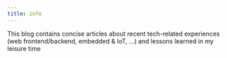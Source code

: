 ```yaml
---
title: info
---
```


This blog contains concise articles about recent tech-related experiences (web frontend/backend, embedded & IoT, ...) and lessons learned in my leisure time

